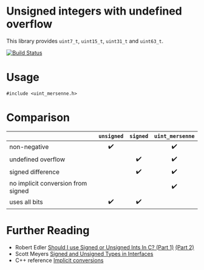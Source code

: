 # Unsigned integers with undefined overflow

This library provides `uint7_t`, `uint15_t`, `uint31_t` and `uint63_t`.

[![Build Status](https://travis-ci.com/AtnNn/uint_mersenne.svg?branch=master)](https://travis-ci.com/AtnNn/uint_mersenne)

# Usage

```
#include <uint_mersenne.h>
```

# Comparison

| | `unsigned` | `signed` | `uint_mersenne` |
| --- | :---: | :---: | :---: |
| non-negative | ✔️ | | ✔️ |
| undefined overflow | | ✔️ | ✔️ |
| signed difference | | ✔️ | ✔️ |
| no implicit conversion from signed | | | ✔️ |
| uses all bits | ✔️ | ✔️ | |

# Further Reading

- Robert Edler [Should I use Signed or Unsigned Ints In C? (Part 1)](https://blog.robertelder.org/signed-or-unsigned/) [(Part 2)](https://blog.robertelder.org/signed-or-unsigned-part-2/)
- Scott Meyers [Signed and Unsigned Types in Interfaces](https://www.aristeia.com/Papers/C++ReportColumns/sep95.pdf)
- C++ reference [Implicit conversions](https://en.cppreference.com/w/cpp/language/implicit_conversion)